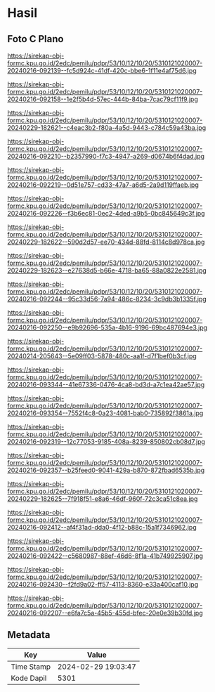 # Hasil

## Foto C Plano

https://sirekap-obj-formc.kpu.go.id/2edc/pemilu/pdpr/53/10/12/10/20/5310121020007-20240216-092139--fc5d924c-41df-420c-bbe6-1f11e4af75d6.jpg

https://sirekap-obj-formc.kpu.go.id/2edc/pemilu/pdpr/53/10/12/10/20/5310121020007-20240216-092158--1e2f5b4d-57ec-444b-84ba-7cac79cf11f9.jpg

https://sirekap-obj-formc.kpu.go.id/2edc/pemilu/pdpr/53/10/12/10/20/5310121020007-20240229-182621--c4eac3b2-f80a-4a5d-9443-c784c59a43ba.jpg

https://sirekap-obj-formc.kpu.go.id/2edc/pemilu/pdpr/53/10/12/10/20/5310121020007-20240216-092210--b2357990-f7c3-4947-a269-d0674b6f4dad.jpg

https://sirekap-obj-formc.kpu.go.id/2edc/pemilu/pdpr/53/10/12/10/20/5310121020007-20240216-092219--0d51e757-cd33-47a7-a6d5-2a9d119ffaeb.jpg

https://sirekap-obj-formc.kpu.go.id/2edc/pemilu/pdpr/53/10/12/10/20/5310121020007-20240216-092226--f3b6ec81-0ec2-4ded-a9b5-0bc845649c3f.jpg

https://sirekap-obj-formc.kpu.go.id/2edc/pemilu/pdpr/53/10/12/10/20/5310121020007-20240229-182622--590d2d57-ee70-434d-88fd-8114c8d978ca.jpg

https://sirekap-obj-formc.kpu.go.id/2edc/pemilu/pdpr/53/10/12/10/20/5310121020007-20240229-182623--e27638d5-b66e-4718-ba65-88a0822e2581.jpg

https://sirekap-obj-formc.kpu.go.id/2edc/pemilu/pdpr/53/10/12/10/20/5310121020007-20240216-092244--95c33d56-7a94-486c-8234-3c9db3b1335f.jpg

https://sirekap-obj-formc.kpu.go.id/2edc/pemilu/pdpr/53/10/12/10/20/5310121020007-20240216-092250--e9b92696-535a-4b16-9196-69bc487694e3.jpg

https://sirekap-obj-formc.kpu.go.id/2edc/pemilu/pdpr/53/10/12/10/20/5310121020007-20240214-205643--5e09ff03-5878-480c-aa1f-d7f1bef0b3cf.jpg

https://sirekap-obj-formc.kpu.go.id/2edc/pemilu/pdpr/53/10/12/10/20/5310121020007-20240216-093344--41e67336-0476-4ca8-bd3d-a7c1ea42ae57.jpg

https://sirekap-obj-formc.kpu.go.id/2edc/pemilu/pdpr/53/10/12/10/20/5310121020007-20240216-093354--7552f4c8-0a23-4081-bab0-735892f3861a.jpg

https://sirekap-obj-formc.kpu.go.id/2edc/pemilu/pdpr/53/10/12/10/20/5310121020007-20240216-092319--12c77053-9185-408a-8239-850802cb08d7.jpg

https://sirekap-obj-formc.kpu.go.id/2edc/pemilu/pdpr/53/10/12/10/20/5310121020007-20240216-092357--b25feed0-9041-429a-b870-872fbad6535b.jpg

https://sirekap-obj-formc.kpu.go.id/2edc/pemilu/pdpr/53/10/12/10/20/5310121020007-20240229-182625--7f918f51-e8a6-46df-960f-72c3ca51c8ea.jpg

https://sirekap-obj-formc.kpu.go.id/2edc/pemilu/pdpr/53/10/12/10/20/5310121020007-20240216-092412--af4f31ad-dda0-4f12-b88c-15a1f7346962.jpg

https://sirekap-obj-formc.kpu.go.id/2edc/pemilu/pdpr/53/10/12/10/20/5310121020007-20240216-092422--c5680987-88ef-46d6-8f1a-41b749925907.jpg

https://sirekap-obj-formc.kpu.go.id/2edc/pemilu/pdpr/53/10/12/10/20/5310121020007-20240216-092430--f2fd9a02-ff57-4113-8360-e33a400caf10.jpg

https://sirekap-obj-formc.kpu.go.id/2edc/pemilu/pdpr/53/10/12/10/20/5310121020007-20240216-092207--e6fa7c5a-45b5-455d-bfec-20e0e39b30fd.jpg


## Metadata

| Key        | Value               |
| ---------- | ------------------- |
| Time Stamp | 2024-02-29 19:03:47 |
| Kode Dapil | 5301                |



